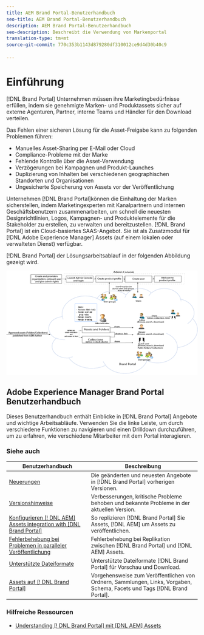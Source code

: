 ```yaml
---
title: AEM Brand Portal-Benutzerhandbuch
seo-title: AEM Brand Portal-Benutzerhandbuch
description: AEM Brand Portal-Benutzerhandbuch
seo-description: Beschreibt die Verwendung von Markenportal
translation-type: tm+mt
source-git-commit: 770c353b1143d879280df310012ce9d4d30b40c9

---
```



# Einführung

[!DNL Brand Portal] Unternehmen müssen ihre Marketingbedürfnisse erfüllen, indem sie genehmigte Marken- und Produktassets sicher auf externe Agenturen, Partner, interne Teams und Händler für den Download verteilen.

Das Fehlen einer sicheren Lösung für die Asset-Freigabe kann zu folgenden Problemen führen:

* Manuelles Asset-Sharing per E-Mail oder Cloud
* Compliance-Probleme mit der Marke
* Fehlende Kontrolle über die Asset-Verwendung
* Verzögerungen bei Kampagnen und Produkt-Launches
* Duplizierung von Inhalten bei verschiedenen geographischen Standorten und Organisationen
* Ungesicherte Speicherung von Assets vor der Veröffentlichung

Unternehmen [!DNL Brand Portal]können die Einhaltung der Marken sicherstellen, indem Marketingexperten mit Kanalpartnern und internen Geschäftsbenutzern zusammenarbeiten, um schnell die neuesten Designrichtlinien, Logos, Kampagnen- und Produktelemente für die Stakeholder zu erstellen, zu verwalten und bereitzustellen.
[!DNL Brand Portal] ist ein Cloud-basiertes SAAS-Angebot. Sie ist als Zusatzmodul für [!DNL Adobe Experience Manager] Assets (auf einem lokalen oder verwalteten Dienst) verfügbar.

[!DNL Brand Portal] der Lösungsarbeitsablauf in der folgenden Abbildung gezeigt wird.

![](assets/BPWorkflow1.png)

## Adobe Experience Manager Brand Portal Benutzerhandbuch

Dieses Benutzerhandbuch enthält Einblicke in [!DNL Brand Portal] Angebote und wichtige Arbeitsabläufe. Verwenden Sie die linke Leiste, um durch verschiedene Funktionen zu navigieren und einen Drilldown durchzuführen, um zu erfahren, wie verschiedene Mitarbeiter mit dem Portal interagieren.

### Siehe auch

| Benutzerhandbuch | Beschreibung |
|--- |---|
| [Neuerungen](whats-new.md) | Die geänderten und neuesten Angebote in [!DNL Brand Portal] vorherigen Versionen. |
| [Versionshinweise](brand-portal-release-notes.md) | Verbesserungen, kritische Probleme behoben und bekannte Probleme in der aktuellen Version. |
| [Konfigurieren [! DNL AEM] Assets integration with [DNL Brand Portal]](https://helpx.adobe.com/experience-manager/6-5/assets/using/brand-portal-configuring-integration.html) | So replizieren [!DNL Brand Portal] Sie Assets, [!DNL AEM] um Assets zu veröffentlichen. |
| [Fehlerbehebung bei Problemen in paralleler Veröffentlichung](troubleshoot-parallel-publishing.md) | Fehlerbehebung bei Replikation zwischen [!DNL Brand Portal] und [!DNL AEM] Assets. |
| [Unterstützte Dateiformate](brand-portal-supported-formats.md) | Unterstützte Dateiformate [!DNL Brand Portal] für Vorschau und Download. |
| [Assets auf [! DNL Brand Portal]](../TOC.md#publish) | Vorgehensweise zum Veröffentlichen von Ordnern, Sammlungen, Links, Vorgaben, Schema, Facets und Tags [!DNL Brand Portal]. |

### Hilfreiche Ressourcen

* [Understanding [! DNL Brand Portal] mit [DNL AEM] Assets](https://helpx.adobe.com/experience-manager/kt/assets/using/brand-portal-article-understand.html)
